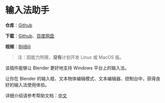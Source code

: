 # 输入法助手

**仓库**：[Github](https://github.com/Arius-Cr/wire_ext_blender_fix_ime)

**下载**：[Github](https://github.com/Arius-Cr/wire_ext_blender_fix_ime/releases)、[百度网盘](https://pan.baidu.com/s/1H9DxkAdmBJXLhl5Aj29Q6Q?pwd=q4e5)

**视频**：[BiliBili](https://www.bilibili.com/video/BV1Jj42197YQ)

> 注：因能力所限，**没有**计划开发 Linux 或 MacOS 版。

该插件能够让 Blender 更好地支持 Windows 平台上的输入法。

让你在 Blender 的输入框、文本物体编辑模式、文本编辑器、控制台中，获得良好的输入法使用体验。

详细介绍请参考帮助文档：[中文](docs/zh-Hans/Index.md)
